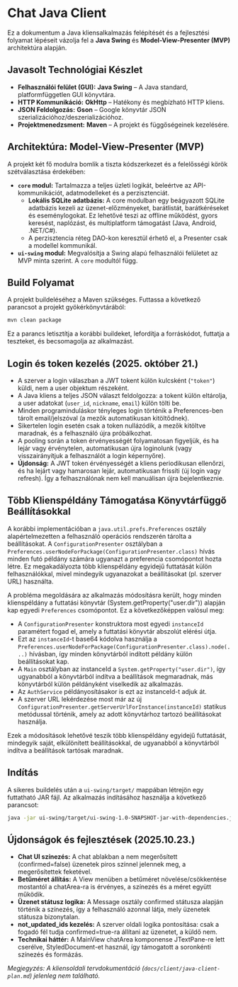 # Chat Java Client

Ez a dokumentum a Java kliensalkalmazás felépítését és a fejlesztési folyamat lépéseit vázolja fel a **Java Swing** és **Model-View-Presenter (MVP)** architektúra alapján.

## Javasolt Technológiai Készlet

*   **Felhasználói felület (GUI):** **Java Swing** – A Java standard, platformfüggetlen GUI könyvtára.
*   **HTTP Kommunikáció:** **OkHttp** – Hatékony és megbízható HTTP kliens.
*   **JSON Feldolgozás:** **Gson** – Google könyvtár JSON szerializációhoz/deszerializációhoz.
*   **Projektmenedzsment:** **Maven** – A projekt és függőségeinek kezelésére.

## Architektúra: Model-View-Presenter (MVP)

A projekt két fő modulra bomlik a tiszta kódszerkezet és a felelősségi körök szétválasztása érdekében:

*   **`core` modul:** Tartalmazza a teljes üzleti logikát, beleértve az API-kommunikációt, adatmodelleket és a perzisztenciát.
    - **Lokális SQLite adatbázis:** A core modulban egy beágyazott SQLite adatbázis kezeli az üzenet-előzményeket, barátlistát, barátkéréseket és eseménylogokat. Ez lehetővé teszi az offline működést, gyors keresést, naplózást, és multiplatform támogatást (Java, Android, .NET/C#).
    - A perzisztencia réteg DAO-kon keresztül érhető el, a Presenter csak a modellel kommunikál.
*   **`ui-swing` modul:** Megvalósítja a Swing alapú felhasználói felületet az MVP minta szerint. A `core` modultól függ.

## Build Folyamat

A projekt buildeléséhez a Maven szükséges. Futtassa a következő parancsot a projekt gyökérkönyvtárából:

```bash
mvn clean package
```

Ez a parancs letisztítja a korábbi buildeket, lefordítja a forráskódot, futtatja a teszteket, és becsomagolja az alkalmazást.

## Login és token kezelés (2025. október 21.)

- A szerver a login válaszban a JWT tokent külön kulcsként (`"token"`) küldi, nem a user objektum részeként.
- A Java kliens a teljes JSON választ feldolgozza: a tokent külön eltárolja, a user adatokat (`user_id`, `nickname`, `email`) külön tölti be.
- Minden programinduláskor tényleges login történik a Preferences-ben tárolt email/jelszóval (a mezők automatikusan kitöltődnek).
- Sikertelen login esetén csak a token nullázódik, a mezők kitöltve maradnak, és a felhasználó újra próbálkozhat.
- A pooling során a token érvényességét folyamatosan figyeljük, és ha lejár vagy érvénytelen, automatikusan újra loginolunk (vagy visszairányítjuk a felhasználót a login képernyőre).
- **Újdonság:** A JWT token érvényességét a kliens periodikusan ellenőrzi, és ha lejárt vagy hamarosan lejár, automatikusan frissíti (új login vagy refresh). Így a felhasználónak nem kell manuálisan újra bejelentkeznie.

## Több Klienspéldány Támogatása Könyvtárfüggő Beállításokkal

A korábbi implementációban a `java.util.prefs.Preferences` osztály alapértelmezetten a felhasználó operációs rendszerén tárolta a beállításokat. A `ConfigurationPresenter` osztályban a `Preferences.userNodeForPackage(ConfigurationPresenter.class)` hívás minden futó példány számára ugyanazt a preferencia csomópontot hozta létre. Ez megakadályozta több klienspéldány egyidejű futtatását külön felhasználókkal, mivel mindegyik ugyanazokat a beállításokat (pl. szerver URL) használta.

A probléma megoldására az alkalmazás módosításra került, hogy minden klienspéldány a futtatási könyvtár (System.getProperty("user.dir")) alapján kap egyedi `Preferences` csomópontot. Ez a következőképpen valósul meg:
- A `ConfigurationPresenter` konstruktora most egyedi `instanceId` paramétert fogad el, amely a futtatási könyvtár abszolút elérési útja.
- Ezt az `instanceId`-t base64 kódolva használja a `Preferences.userNodeForPackage(ConfigurationPresenter.class).node(...)` hívásban, így minden könyvtárból indított példány külön beállításokat kap.
- A `Main` osztályban az instanceId a `System.getProperty("user.dir")`, így ugyanabból a könyvtárból indítva a beállítások megmaradnak, más könyvtárból külön példányként viselkedik az alkalmazás.
- Az `AuthService` példányosításakor is ezt az instanceId-t adjuk át.
- A szerver URL lekérdezése most már az új `ConfigurationPresenter.getServerUrlForInstance(instanceId)` statikus metódussal történik, amely az adott könyvtárhoz tartozó beállításokat használja.

Ezek a módosítások lehetővé teszik több klienspéldány egyidejű futtatását, mindegyik saját, elkülönített beállításokkal, de ugyanabból a könyvtárból indítva a beállítások tartósak maradnak.

## Indítás

A sikeres buildelés után a `ui-swing/target/` mappában létrejön egy futtatható JAR fájl. Az alkalmazás indításához használja a következő parancsot:

```bash
java -jar ui-swing/target/ui-swing-1.0-SNAPSHOT-jar-with-dependencies.jar
```

## Újdonságok és fejlesztések (2025.10.23.)

- **Chat UI színezés:** A chat ablakban a nem megerősített (confirmed=false) üzenetek piros színnel jelennek meg, a megerősítettek feketével.
- **Betűméret állítás:** A View menüben a betűméret növelése/csökkentése mostantól a chatArea-ra is érvényes, a színezés és a méret együtt működik.
- **Üzenet státusz logika:** A Message osztály confirmed státusza alapján történik a színezés, így a felhasználó azonnal látja, mely üzenetek státusza bizonytalan.
- **not_updated_ids kezelés:** A szerver oldali logika pontosítása: csak a fogadó fél tudja confirmed=true-ra állítani az üzenetet, a küldő nem.
- **Technikai háttér:** A MainView chatArea komponense JTextPane-re lett cserélve, StyledDocument-et használ, így támogatott a soronkénti színezés és formázás.

*Megjegyzés: A kliensoldali tervdokumentáció (`docs/client/java-client-plan.md`) jelenleg nem található.*
